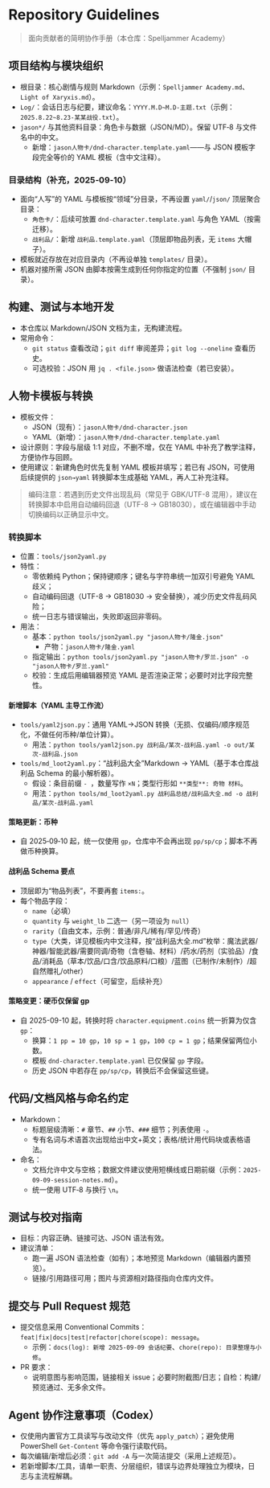 # Repository Guidelines

> 面向贡献者的简明协作手册（本仓库：Spelljammer Academy）

## 项目结构与模块组织
- 根目录：核心剧情与规则 Markdown（示例：`Spelljammer Academy.md`、`Light of Xaryxis.md`）。
- `Log/`：会话日志与纪要，建议命名：`YYYY.M.D~M.D-主题.txt`（示例：`2025.8.22~8.23-某某战役.txt`）。
- `jason*/` 与其他资料目录：角色卡与数据（JSON/MD）。保留 UTF‑8 与文件名中的中文。
  - 新增：`jason人物卡/dnd-character.template.yaml`——与 JSON 模板字段完全等价的 YAML 模板（含中文注释）。

### 目录结构（补充，2025‑09‑10）
- 面向“人写”的 YAML 与模板按“领域”分目录，不再设置 `yaml/`/`json/` 顶层聚合目录：
  - `角色卡/`：后续可放置 `dnd-character.template.yaml` 与角色 YAML（按需迁移）。
  - `战利品/`：新增 `战利品.template.yaml`（顶层即物品列表，无 `items` 大帽子）。
- 模板就近存放在对应目录内（不再设单独 `templates/` 目录）。
- 机器对接所需 JSON 由脚本按需生成到任何你指定的位置（不强制 `json/` 目录）。

## 构建、测试与本地开发
- 本仓库以 Markdown/JSON 文档为主，无构建流程。
- 常用命令：
  - `git status` 查看改动；`git diff` 审阅差异；`git log --oneline` 查看历史。
  - 可选校验：JSON 用 `jq . <file.json>` 做语法检查（若已安装）。

## 人物卡模板与转换
- 模板文件：
  - JSON（现有）：`jason人物卡/dnd-character.json`
  - YAML（新增）：`jason人物卡/dnd-character.template.yaml`
- 设计原则：字段与层级 1:1 对应，不删不增，仅在 YAML 中补充了教学注释，方便协作与回顾。
- 使用建议：新建角色时优先复制 YAML 模板并填写；若已有 JSON，可使用后续提供的 `json→yaml` 转换脚本生成基础 YAML，再人工补充注释。

> 编码注意：若遇到历史文件出现乱码（常见于 GBK/UTF-8 混用），建议在转换脚本中启用自动编码回退（UTF-8 → GB18030），或在编辑器中手动切换编码以正确显示中文。

### 转换脚本
- 位置：`tools/json2yaml.py`
- 特性：
  - 零依赖纯 Python；保持键顺序；键名与字符串统一加双引号避免 YAML 歧义；
  - 自动编码回退（UTF-8 → GB18030 → 安全替换），减少历史文件乱码风险；
  - 统一日志与错误输出，失败即返回非零码。
- 用法：
  - 基本：`python tools/json2yaml.py "jason人物卡/隆金.json"`
    - 产物：`jason人物卡/隆金.yaml`
  - 指定输出：`python tools/json2yaml.py "jason人物卡/罗兰.json" -o "jason人物卡/罗兰.yaml"`
  - 校验：生成后用编辑器预览 YAML 是否渲染正常；必要时对比字段完整性。

#### 新增脚本（YAML 主导工作流）
- `tools/yaml2json.py`：通用 YAML→JSON 转换（无损、仅编码/顺序规范化，不做任何币种/单位计算）。
  - 用法：`python tools/yaml2json.py 战利品/某次-战利品.yaml -o out/某次-战利品.json`
- `tools/md_loot2yaml.py`：“战利品大全”Markdown → YAML（基于本仓库战利品 Schema 的最小解析器）。
  - 假设：条目前缀 `- `，数量写作 `×N`；类型行形如 `**类型**: 奇物 材料`。
  - 用法：`python tools/md_loot2yaml.py 战利品总结/战利品大全.md -o 战利品/某次-战利品.yaml`

#### 策略更新：币种
- 自 2025‑09‑10 起，统一仅使用 `gp`，仓库中不会再出现 `pp/sp/cp`；脚本不再做币种换算。

#### 战利品 Schema 要点
- 顶层即为“物品列表”，不要再套 `items:`。
- 每个物品字段：
  - `name`（必填）
  - `quantity` 与 `weight_lb` 二选一（另一项设为 `null`）
  - `rarity`（自由文本，示例：普通/非凡/稀有/罕见/传奇）
  - `type`（大类，详见模板内中文注释，按“战利品大全.md”枚举：魔法武器/神器/智能武器/需要同调/奇物（含卷轴、材料）/药水/药剂（实验品）/食品/消耗品（草本/饮品/口含/饮品原料/口粮）/蓝图（已制作/未制作）/超自然赠礼/other）
  - `appearance` / `effect`（可留空，后续补充）

#### 策略变更：硬币仅保留 gp
- 自 2025-09-10 起，转换时将 `character.equipment.coins` 统一折算为仅含 `gp`：
  - 换算：`1 pp = 10 gp`，`10 sp = 1 gp`，`100 cp = 1 gp`；结果保留两位小数。
  - 模板 `dnd-character.template.yaml` 已仅保留 `gp` 字段。
  - 历史 JSON 中若存在 `pp/sp/cp`，转换后不会保留这些键。

## 代码/文档风格与命名约定
- Markdown：
  - 标题层级清晰：`#` 章节、`##` 小节、`###` 细节；列表使用 `-`。
  - 专有名词与术语首次出现给出中文+英文；表格/统计用代码块或表格语法。
- 命名：
  - 文档允许中文与空格；数据文件建议使用短横线或日期前缀（示例：`2025-09-09-session-notes.md`）。
  - 统一使用 UTF‑8 与换行 `\n`。

## 测试与校对指南
- 目标：内容正确、链接可达、JSON 语法有效。
- 建议清单：
  - 跑一遍 JSON 语法检查（如有）；本地预览 Markdown（编辑器内置预览）。
  - 链接/引用路径可用；图片与资源相对路径指向仓库内文件。

## 提交与 Pull Request 规范
- 提交信息采用 Conventional Commits：`feat|fix|docs|test|refactor|chore(scope): message`。
  - 示例：`docs(log): 新增 2025-09-09 会话纪要`、`chore(repo): 目录整理与小修`。
- PR 要求：
  - 说明意图与影响范围，链接相关 issue；必要时附截图/日志；自检：构建/预览通过、无多余文件。

## Agent 协作注意事项（Codex）
- 仅使用内置官方工具读写与改动文件（优先 `apply_patch`）；避免使用 PowerShell `Get-Content` 等命令强行读取代码。
- 每次编辑/新增后必须：`git add -A` 与一次简洁提交（采用上述规范）。
- 若新增脚本/工具，请单一职责、分层组织，错误与边界处理独立为模块，日志与主流程解耦。
